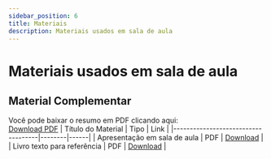 ```yaml
---
sidebar_position: 6
title: Materiais
description: Materiais usados em sala de aula
---
```


# Materiais usados em sala de aula

## Material Complementar

Você pode baixar o resumo em PDF clicando aqui:  
[Download PDF](./pdf/iso100/semana_004_001.pdf)
| Título do Material                  | Tipo   | Link |
|------------------------------------|--------|------|
| Apresentação em sala de aula | PDF    | [Download](./pdf/20250819-Gestao-de-Requisitos-e-Notacao-Markdown.pdf) |
| Livro texto para referência  | PDF    | [Download](./pdf/priorizacao_requisitos.pdf) |